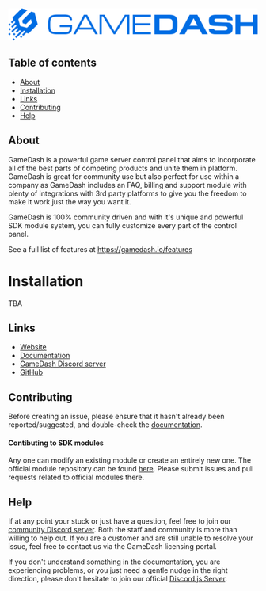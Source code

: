 
<div align="center">
  <br />
  <p>
    <a href="https://gamedash.io"><img src="https://github.com/SchokkerIT/GameDash/blob/master/GameDash_logo.png?raw=true" width="546" alt="GameDash" /></a>
  </p>
</div>

## Table of contents

- [About](#about)
- [Installation](#installation)
- [Links](#links)
- [Contributing](#contributing)
- [Help](#help)

## About

GameDash is a powerful game server control panel that aims to incorporate all of the best parts of competing products and unite them in platform. GameDash is great for community use but also perfect for use within a company as GameDash includes an FAQ, billing and support module with plenty of integrations with 3rd party platforms to give you the freedom to make it work just the way you want it.

GameDash is 100% community driven and with it's unique and powerful SDK module system, you can fully customize every part of the control panel.

See a full list of features at https://gamedash.io/features

# Installation

TBA

## Links

- [Website](https://gamedash.io)
- [Documentation](https://gamedash.io/documentation)
- [GameDash Discord server](https://gamedash.io/discord)
- [GitHub](https://github.com/discordjs/discord.js)

## Contributing

Before creating an issue, please ensure that it hasn't already been reported/suggested, and double-check the
[documentation](https://gamedash.io/documentation).

#### Contibuting to SDK modules

Any one can modify an existing module or create an entirely new one. The official module repository can be found [here](https://github.com/SchokkerIT/GameDash-Sdk-Modules). Please submit issues and pull requests related to official modules there.

## Help

If at any point your stuck or just have a question, feel free to join our [community Discord server](https://gamedash.io/discord). Both the staff and community is more than willing to help out. If you are a customer and are still unable to resolve your issue, feel free to contact us via the GameDash licensing portal.

If you don't understand something in the documentation, you are experiencing problems, or you just need a gentle
nudge in the right direction, please don't hesitate to join our official [Discord.js Server](https://discord.gg/bRCvFy9).
